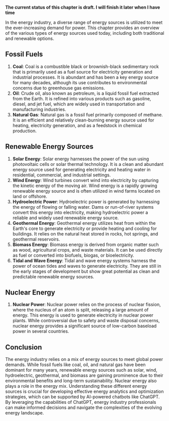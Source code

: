 **The current status of this chapter is draft. I will finish it later when I have time**

In the energy industry, a diverse range of energy sources is utilized to meet the ever-increasing demand for power. This chapter provides an overview of the various types of energy sources used today, including both traditional and renewable options.

Fossil Fuels
------------

1. **Coal**: Coal is a combustible black or brownish-black sedimentary rock that is primarily used as a fuel source for electricity generation and industrial processes. It is abundant and has been a key energy source for many decades, although its use contributes to environmental concerns due to greenhouse gas emissions.
2. **Oil**: Crude oil, also known as petroleum, is a liquid fossil fuel extracted from the Earth. It is refined into various products such as gasoline, diesel, and jet fuel, which are widely used in transportation and manufacturing industries.
3. **Natural Gas**: Natural gas is a fossil fuel primarily composed of methane. It is an efficient and relatively clean-burning energy source used for heating, electricity generation, and as a feedstock in chemical production.

Renewable Energy Sources
------------------------

1. **Solar Energy**: Solar energy harnesses the power of the sun using photovoltaic cells or solar thermal technology. It is a clean and abundant energy source used for generating electricity and heating water in residential, commercial, and industrial settings.
2. **Wind Energy**: Wind turbines convert wind into electricity by capturing the kinetic energy of the moving air. Wind energy is a rapidly growing renewable energy source and is often utilized in wind farms located on land or offshore.
3. **Hydroelectric Power**: Hydroelectric power is generated by harnessing the energy of flowing or falling water. Dams or run-of-river systems convert this energy into electricity, making hydroelectric power a reliable and widely used renewable energy source.
4. **Geothermal Energy**: Geothermal energy utilizes heat from within the Earth's core to generate electricity or provide heating and cooling for buildings. It relies on the natural heat stored in rocks, hot springs, and geothermal reservoirs.
5. **Biomass Energy**: Biomass energy is derived from organic matter such as wood, agricultural crops, and waste materials. It can be used directly as fuel or converted into biofuels, biogas, or bioelectricity.
6. **Tidal and Wave Energy**: Tidal and wave energy systems harness the power of ocean tides and waves to generate electricity. They are still in the early stages of development but show great potential as clean and predictable renewable energy sources.

Nuclear Energy
--------------

1. **Nuclear Power**: Nuclear power relies on the process of nuclear fission, where the nucleus of an atom is split, releasing a large amount of energy. This energy is used to generate electricity in nuclear power plants. While controversial due to safety and waste disposal concerns, nuclear energy provides a significant source of low-carbon baseload power in several countries.

Conclusion
----------

The energy industry relies on a mix of energy sources to meet global power demands. While fossil fuels like coal, oil, and natural gas have been dominant for many years, renewable energy sources such as solar, wind, hydroelectric, geothermal, and biomass are gaining prominence due to their environmental benefits and long-term sustainability. Nuclear energy also plays a role in the energy mix. Understanding these different energy sources is crucial for developing effective energy analytics and optimization strategies, which can be supported by AI-powered chatbots like ChatGPT. By leveraging the capabilities of ChatGPT, energy industry professionals can make informed decisions and navigate the complexities of the evolving energy landscape.
